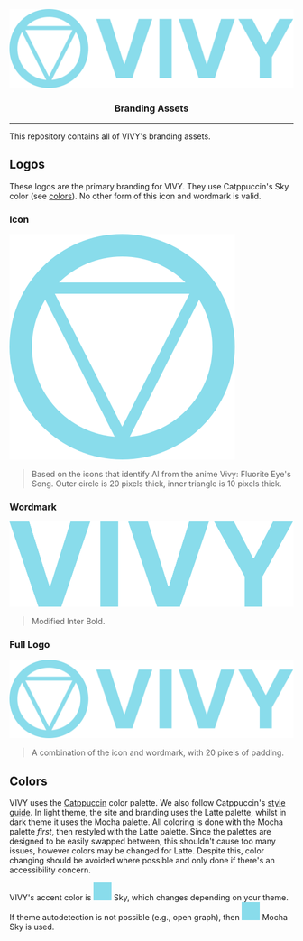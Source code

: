 <p align="center">
<img alt="full" src="full.svg"/>
<h3 align="center">Branding Assets</h3>
</p>

---

This repository contains all of VIVY's branding assets.

## Logos

These logos are the primary branding for VIVY. They use Catppuccin's Sky color (see [colors](#colors)). No other form of
this icon and wordmark is valid.

### Icon

![](icon.svg)

> Based on the icons that identify AI from the anime Vivy: Fluorite Eye's Song. Outer circle is 20 pixels thick, inner
> triangle is 10 pixels thick.

### Wordmark

![](wordmark.svg)

> Modified Inter Bold.

### Full Logo

![](full.svg)

> A combination of the icon and wordmark, with 20 pixels of padding.

## Colors

VIVY uses the [Catppuccin](https://github.com/catppuccin/catppuccin) color palette. We also follow Catppuccin's
[style guide](https://github.com/catppuccin/catppuccin/blob/main/docs/style-guide.md). In light theme, the site and
branding uses the Latte palette, whilst in dark theme it uses the Mocha palette. All coloring is done with the Mocha
palette _first_, then restyled with the Latte palette. Since the palettes are designed to be easily swapped between,
this shouldn't cause too many issues, however colors may be changed for Latte. Despite this, color changing should be
avoided where possible and only done if there's an accessibility concern.

VIVY's accent color is ![this swatch](swatch.svg) Sky, which changes depending on your theme. If theme autodetection is
not possible (e.g., open graph), then ![mocha swatch](swatch_mocha.svg) Mocha Sky is used.
